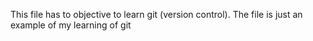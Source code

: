This file has to objective to learn git (version control). 
The file is just an example of my learning of git
